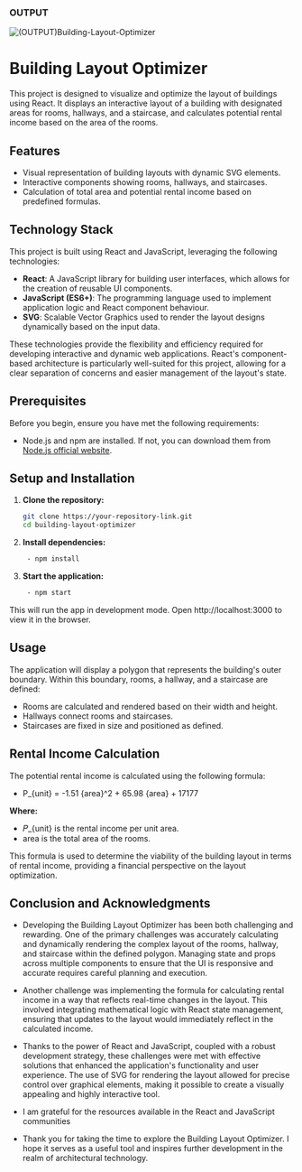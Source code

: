 ### OUTPUT 
![(OUTPUT)Building-Layout-Optimizer](https://github.com/swarup-cloud/Building-Layout-Optimizer/assets/56894217/7a739dff-e3a2-4077-9cbb-b744bc48b081)


# Building Layout Optimizer

This project is designed to visualize and optimize the layout of buildings using React. It displays an interactive layout of a building with designated areas for rooms, hallways, and a staircase, and calculates potential rental income based on the area of the rooms.

## Features

- Visual representation of building layouts with dynamic SVG elements.
- Interactive components showing rooms, hallways, and staircases.
- Calculation of total area and potential rental income based on predefined formulas.

## Technology Stack

This project is built using React and JavaScript, leveraging the following technologies:

- **React**: A JavaScript library for building user interfaces, which allows for the creation of reusable UI components.
- **JavaScript (ES6+)**: The programming language used to implement application logic and React component behaviour.
- **SVG**: Scalable Vector Graphics used to render the layout designs dynamically based on the input data.

These technologies provide the flexibility and efficiency required for developing interactive and dynamic web applications. React's component-based architecture is particularly well-suited for this project, allowing for a clear separation of concerns and easier management of the layout's state.


## Prerequisites

Before you begin, ensure you have met the following requirements:
- Node.js and npm are installed. If not, you can download them from [Node.js official website](https://nodejs.org/).

## Setup and Installation

1. **Clone the repository:**
   ```bash
   git clone https://your-repository-link.git
   cd building-layout-optimizer

2. **Install dependencies:**
   ```bash
    - npm install

4. **Start the application:**
   ```bash
    - npm start
This will run the app in development mode. Open http://localhost:3000 to view it in the browser.

## Usage

The application will display a polygon that represents the building's outer boundary. Within this boundary, rooms, a hallway, and a staircase are defined:

- Rooms are calculated and rendered based on their width and height.
- Hallways connect rooms and staircases.
- Staircases are fixed in size and positioned as defined.

## Rental Income Calculation
The potential rental income is calculated using the following formula:
- P_{unit} = -1.51  {area}^2 + 65.98  {area} + 17177

**Where:**
- 𝑃_{unit} is the rental income per unit area.
- area is the total area of the rooms.

This formula is used to determine the viability of the building layout in terms of rental income, providing a financial perspective on the layout optimization.

## Conclusion and Acknowledgments

- Developing the Building Layout Optimizer has been both challenging and rewarding. One of the primary challenges was accurately calculating and dynamically rendering the complex layout of the rooms, hallway, and staircase within the defined polygon. Managing state and props across multiple components to ensure that the UI is responsive and accurate requires careful planning and execution.

- Another challenge was implementing the formula for calculating rental income in a way that reflects real-time changes in the layout. This involved integrating mathematical logic with React state management, ensuring that updates to the layout would immediately reflect in the calculated income.

- Thanks to the power of React and JavaScript, coupled with a robust development strategy, these challenges were met with effective solutions that enhanced the application's functionality and user experience. The use of SVG for rendering the layout allowed for precise control over graphical elements, making it possible to create a visually appealing and highly interactive tool.

- I am grateful for the resources available in the React and JavaScript communities

- Thank you for taking the time to explore the Building Layout Optimizer. I hope it serves as a useful tool and inspires further development in the realm of architectural technology.


